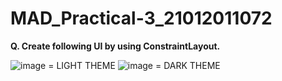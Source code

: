 # MAD_Practical-3_21012011072

**Q. Create following UI by using ConstraintLayout.**


![image](https://github.com/Divy484/MAD_Practical-3_21012011072/assets/98522523/21945abc-a3ec-4443-9a61-9db5dfdd246a) = LIGHT THEME
![image](https://github.com/Divy484/MAD_Practical-3_21012011072/assets/98522523/13c7e44d-19c6-4a3f-bb01-2e20e6a39b2f) = DARK THEME
